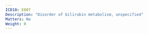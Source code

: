 ```yaml
---
ICD10: E807
Description: "Disorder of bilirubin metabolism, unspecified"
Matters: No
Weight: 0
---
```

